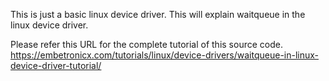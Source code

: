 This is just a basic linux device driver. This will explain waitqueue in the linux device driver.

Please refer this URL for the complete tutorial of this source code.
https://embetronicx.com/tutorials/linux/device-drivers/waitqueue-in-linux-device-driver-tutorial/